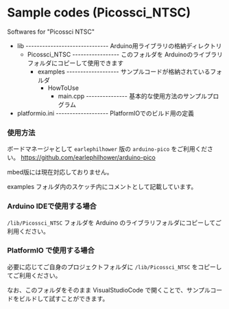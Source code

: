 # Sample codes (Picossci_NTSC)

Softwares for "Picossci NTSC"

+ lib ------------------------------ Arduino用ライブラリの格納ディレクトリ
   + Picossci_NTSC ----------------- このフォルダを Arduinoのライブラリフォルダにコピーして使用できます
      + examples ------------------- サンプルコードが格納されているフォルダ
        + HowToUse
          + main.cpp --------------- 基本的な使用方法のサンプルプログラム
+ platformio.ini ------------------- PlatformIOでのビルド用の定義

### 使用方法

ボードマネージャとして `earlephilhower` 版の `arduino-pico` をご利用ください。
https://github.com/earlephilhower/arduino-pico

mbed版には現在対応しておりません。

examples フォルダ内のスケッチ内にコメントとして記載しています。

### Arduino IDEで使用する場合

`/lib/Picossci_NTSC` フォルダを Arduino のライブラリフォルダにコピーしてご利用ください。


### PlatformIO で使用する場合

必要に応じてご自身のプロジェクトフォルダに `/lib/Picossci_NTSC` をコピーしてご利用ください。

なお、このフォルダをそのまま VisualStudioCode で開くことで、サンプルコードをビルドして試すことができます。


